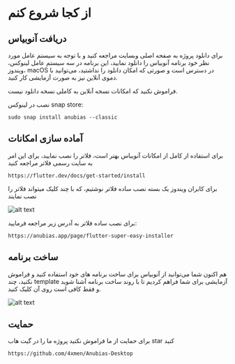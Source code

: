 # از کجا شروع کنم

## دریافت آنوبیاس

برای دانلود پروژه به صفحه اصلی وبسایت مراجعه کنید و با توجه به سیستم عامل مورد نظر خود برنامه آنوبیاس را دانلود نمایید،
این برنامه در سه سیستم عامل لینوکس، ویندوز، macOS در دسترس است و صورتی که امکان دانلود را نداشتید، می‌توانید با دموی
آنلاین نیز به صورت آزمایشی کار کنید.

فراموش نکنید که امکانات نسخه آنلاین به کاملی نسخه دانلود نیست. 

نصب در لینوکس snap store:

```
sudo snap install anubias --classic
```


## آماده سازی امکانات 

برای استفاده از کامل از امکانات آنویباس بهتر است، فلاتر را نصب نمایید، برای این امر به سایت رسمی فلاتر مراجعه کنید

```
https://flutter.dev/docs/get-started/install
```

برای کابران ویندوز یک بسته نصب ساده فلاتر نوشتیم، که با چند کلیک میتواند فلاتر را نصب نمایند

![alt text](/doc/assets/images/easyInsattller.png)


برای نصب ساده فلاتر به آدرس زیر مراجعه فرمایید:

```
https://anubias.app/page/flutter-super-easy-installer
```



##  ساخت برنامه 

هم اکنون شما می‌توانید از آنوبیاس برای ساخت برنامه های خود استفاده کنید و فراموش نکنید،
چند template آزمایشی برای شما فراهم کردیم تا با روند ساخت برنامه آشنا شوید و فقط کافی است روی آن کلیک کنید. 

![alt text](/doc/assets/images/templates.png)

## حمایت 

برای حمایت از ما فراموش نکنید پروژه ما را در گیت هاب star کنید

```
https://github.com/4xmen/Anubias-Desktop
```
